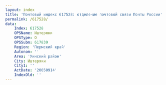 ```yaml
---
layout: index
title: 'Почтовый индекс 617528: отделение почтовой связи Почты России'
permalink: /617528/
data:
    Index: 617528
    OPSName: Иштеряки
    OPSType: О
    OPSSubm: 617839
    Region: 'Пермский край'
    Autonom: ''
    Area: 'Уинский район'
    City: Иштеряки
    City1: ''
    ActDate: '20050914'
    IndexOld: ''
---
```

